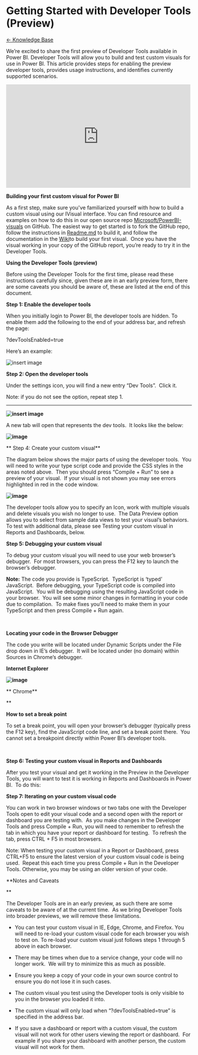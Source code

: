<properties 
   pageTitle="Getting Started with Developer Tools (Preview)"
   description="Getting Started with Developer Tools (Preview)"
   services="powerbi" 
   documentationCenter="" 
   authors="pcw3187" 
   manager="mblythe" 
   editor=""
   tags=""/>
 
<tags
   ms.service="powerbi"
   ms.devlang="NA"
   ms.topic="article"
   ms.tgt_pltfrm="NA"
   ms.workload="powerbi"
   ms.date="10/14/2015"
   ms.author="v-pawrig"/>
# Getting Started with Developer Tools (Preview)

[← Knowledge Base](https://support.powerbi.com/knowledgebase)

We’re excited to share the first preview of Developer Tools available in Power BI. Developer Tools will allow you to build and test custom visuals for use in Power BI. This article provides steps for enabling the preview developer tools, provides usage instructions, and identifies currently supported scenarios.

<iframe width="500" height="281" src="https://www.youtube.com/embed/iFa8JEdWvnI" frameborder="0" allowfullscreen></iframe>

**Building your first custom visual for Power BI**

As a first step, make sure you've familiarized yourself with how to build a custom visual using our IVisual interface. You can find resource and examples on how to do this in our open source repo [Microsoft/PowerBI-visuals](http://www.github.com/Microsoft/PowerBI-visuals) on GitHub. The easiest way to get started is to fork the GitHub repo, follow the instructions in [Readme.md](https://github.com/Microsoft/PowerBI-visuals/blob/master/README.md) to build it, and follow the documentation in the [Wiki](https://github.com/Microsoft/PowerBI-visuals/wiki)to build your first visual.  Once you have the visual working in your copy of the GitHub report, you’re ready to try it in the Developer Tools. 

**Using the Developer Tools (preview)**

Before using the Developer Tools for the first time, please read these instructions carefully since, given these are in an early preview form, there are some caveats you should be aware of, these are listed at the end of this document.  

**Step 1: Enable the developer tools**

When you initially login to Power BI, the developer tools are hidden. To enable them add the following to the end of your address bar, and refresh the page:

?devToolsEnabled=true

Here’s an example:

![insert image]()

**Step 2: Open the developer tools**

Under the settings icon, you will find a new entry “Dev Tools”.  Click it.

Note: if you do not see the option, repeat step 1.

****

**![insert image]()**

A new tab will open that represents the dev tools.  It looks like the below:

**![image]()**

** Step 4: Create your custom visual**

The diagram below shows the major parts of using the developer tools.  You will need to write your type script code and provide the CSS styles in the areas noted above.  Then you should press “Compile + Run” to see a preview of your visual.  If your visual is not shown you may see errors highlighted in red in the code window. 

**![image]()**

The developer tools allow you to specify an Icon, work with multiple visuals and delete visuals you wish no longer to use.  The Data Preview option allows you to select from sample data views to test your visual’s behaviors.  To test with additional data, please see Testing your custom visual in Reports and Dashboards, below.

**Step 5: Debugging your custom visual**

To debug your custom visual you will need to use your web browser’s debugger.  For most browsers, you can press the F12 key to launch the browser’s debugger.

**Note:** The code you provide is TypeScript.  TypeScript is ‘typed’ JavaScript.  Before debugging, your TypeScript code is compiled into JavaScript.  You will be debugging using the resulting JavaScript code in your browser.  You will see some minor changes in formatting in your code due to compilation.  To make fixes you’ll need to make them in your TypeScript and then press Compile + Run again.

 

**Locating your code in the Browser Debugger**

The code you write will be located under Dynamic Scripts under the File drop down in IE’s debugger.  It will be located under (no domain) within Sources in Chrome’s debugger.

**Internet Explorer**

**![image]()**

** Chrome**

**![]()

**How to set a break point**

To set a break point, you will open your browser’s debugger (typically press the F12 key), find the JavaScript code line, and set a break point there.  You cannot set a breakpoint directly within Power BI’s developer tools.

 

**Step 6: Testing your custom visual in Reports and Dashboards**

After you test your visual and get it working in the Preview in the Developer Tools, you will want to test it is working in Reports and Dashboards in Power BI.  To do this:

**Step 7: Iterating on your custom visual code**

You can work in two browser windows or two tabs one with the Developer Tools open to edit your visual code and a second open with the report or dashboard you are testing with.  As you make changes in the Developer Tools and press Compile + Run, you will need to remember to refresh the tab in which you have your report or dashboard for testing.  To refresh the tab, press CTRL + F5 in most browsers.

Note: When testing your custom visual in a Report or Dashboard, press CTRL+F5 to ensure the latest version of your custom visual code is being used.  Repeat this each time you press Compile + Run in the Developer Tools. Otherwise, you may be using an older version of your code.  

 **Notes and Caveats

**

 The Developer Tools are in an early preview, as such there are some caveats to be aware of at the current time.  As we bring Developer Tools into broader previews, we will remove these limitations. 

-   You can test your custom visual in IE, Edge, Chrome, and Firefox. You will need to re-load your custom visual code for each browser you wish to test on. To re-load your custom visual just follows steps 1 through 5 above in each browser. 

-   There may be times when due to a service change, your code will no longer work.  We will try to minimize this as much as possible.

-   Ensure you keep a copy of your code in your own source control to ensure you do not lose it in such cases. 

-   The custom visual you test using the Developer tools is only visible to you in the browser you loaded it into. 

-   The custom visual will only load when “?devToolsEnabled=true” is specified in the address bar.

-   If you save a dashboard or report with a custom visual, the custom visual will not work for other users viewing the report or dashboard.  For example if you share your dashboard with another person, the custom visual will not work for them.

 

